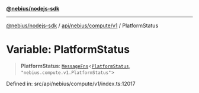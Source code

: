 [**@nebius/nodejs-sdk**](../../../../../README.md)

---

[@nebius/nodejs-sdk](../../../../../README.md) / [api/nebius/compute/v1](../README.md) / PlatformStatus

# Variable: PlatformStatus

> **PlatformStatus**: [`MessageFns`](../../../../../runtime/protos/core/interfaces/MessageFns.md)\<[`PlatformStatus`](../interfaces/PlatformStatus.md), `"nebius.compute.v1.PlatformStatus"`\>

Defined in: src/api/nebius/compute/v1/index.ts:12017

